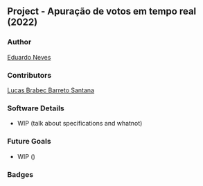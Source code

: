 ## Project - Apuração de votos em tempo real (2022)

### Author

[Eduardo Neves](https://github.com/snowedz)

### Contributors

[Lucas Brabec Barreto Santana](https://github.com/Brabec)

### Software Details

- WIP (talk about specifications and whatnot)

### Future Goals

- WIP ()

### Badges

